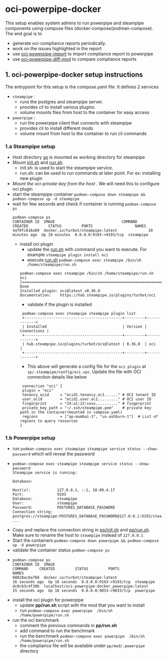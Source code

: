 # oci-powerpipe-docker
This setup enables system admins to run powerpipe and steampipe components using compose files (docker-compose/podman-compose).
The end goal is to 
- generate oci-compliance reports periodically.
- work on the issues highlighted in the report
- use [oci-powerpipe-import](https://github.com/sysco-middleware/oci-powerpipe-import) to import compliance report to powerpipe
- use [oci-powerpipe-diff-mod](https://github.com/sysco-middleware/oci-powerpipe-diff-mod) to compare compliance reports

##  1. oci-powerpipe-docker setup instructions
The entrypoint for this setup is the compose.yaml file. It defines 2 services 
- `steampipe` : 
  - runs the postgres and steampipe server. 
  - provides cli to install various plugins.
  - volume mounts files from host to the container for easy access
- `powerpipe` :
  - run the powerpipe client that connects with steampipe
  - provides cli to install different mods
  - volume mount from host to the container to run cli commands
                        
### 1.a Steampipe setup
- Host directory [sp](sp) is mounted as working directory for steampipe
- Mount [init.sh](sp/init.sh) and [run.sh](sp/run.sh).
  - init.sh: is used to start the steampipe service.
  - run.sh: can be used to run commands at later point. For ex: installing new plugin
- *Mount the oci-private-key from the host* . We will need this to configure oci plugin
- start the steampipe container `podman-compose down steampipe && podman-compose up -d steampipe`
- wait for few seconds and check if container is running `podman-compose ps`
   ```shell
  podman-compose ps
  CONTAINER ID  IMAGE                              COMMAND     CREATED         STATUS         PORTS                   NAMES
  4af0fc616a69  docker.io/turbot/steampipe:latest              10 minutes ago  Up 10 minutes  0.0.0.0:9193->9193/tcp  steampipe
  ```
  - install oci plugin 
    - update the [run.sh](sp/run.sh) with command you want to execute. For example `steampipe plugin install oci`
    - execute [run.sh](sp/run.sh) `podman-compose exec steampipe /bin/sh /home/steampipe/run.sh`
    ```shell
    podman-compose exec steampipe /bin/sh /home/steampipe/run.sh 
    oci [====================================================================>] Done
    Installed plugin: oci@latest v0.36.0
    Documentation:    https://hub.steampipe.io/plugins/turbot/oci
    ``` 
    - validate if the plugin is installed
    ```shell
     podman-compose exec steampipe steampipe plugin list 
     +--------------------------------------------+---------+-------------+
     | Installed                                  | Version | Connections |
     +--------------------------------------------+---------+-------------+
     | hub.steampipe.io/plugins/turbot/oci@latest | 0.36.0  | oci         |
     +--------------------------------------------+---------+-------------+
    ```                 
    - This above will generate a config file for the `oci plugin` at `sp/.steampipe/config/oci.spc`. Update the file with OCI connection details like below
    ```hcl
     connection "oci" {
     plugin = "oci"
     tenancy_ocid     = "ocid1.tenancy.oc1......" # OCI tenant ID
     user_ocid        = "ocid1.user.oc1........." # OCI user ID
     fingerprint      = "24:a1:23:xxxx.........." # fingerprint
     private_key_path = "~/.ssh/steampipe.pem"    # private key path in the container(mounted in compose.yaml)
     regions          = ["ap-mumbai-1", "us-ashburn-1"]  # List of regions to query resources
    }
    ```           
### 1.b Powerpipe setup 
- run `podman-compose exec steampipe steampipe service status --show-password` which will reveal the password
- ```shell
  podman-compose exec steampipe steampipe service status --show-password
  Steampipe service is running:

  Database:

  Host(s):            127.0.0.1, ::1, 10.89.4.17
  Port:               9193
  Database:           steampipe
  User:               steampipe
  Password:           POSTGRES_DATABASE_PASSWORD
  Connection string:  postgres://steampipe:POSTGRES_DATABASE_PASSWORD@127.0.0.1:9193/steampipe
  ...

  ```      
- Copy and replace the connection string in  [pp/init.sh](pp/init.sh) and [pp/run.sh](pp/run.sh). Make sure to rename the host to `steampipe` instead of `127.0.0.1`
- Start the containers `podman-compose down powerpipe && podman-compose up -d powerpipe`
- validate the container status `podman-compose ps `
- ```shell
  podman-compose ps 
  CONTAINER ID  IMAGE                                            COMMAND     CREATED         STATUS         PORTS                   NAMES
  08828ac6a768  docker.io/turbot/steampipe:latest                            16 seconds ago  Up 16 seconds  0.0.0.0:9193->9193/tcp  steampipe
  dc0cb3c4f38b  localhost/oci-powerpipe-docker_powerpipe:latest              15 seconds ago  Up 16 seconds  0.0.0.0:9033->9033/tcp  powerpipe
  ```          
- install the oci plugin for powerpipe 
  - update **pp/run.sh** script with the mod that you want to install
  - run ` podman-compose exec powerpipe  /bin/sh /home/powerpipe/run.sh ` 
- run the oci benchmark
  - comment the previous commands in  **pp/run.sh**
  - add command to run the benchmark
  - run the benchmark `podman-compose exec powerpipe  /bin/sh /home/powerpipe/run.sh `
  - the compliance file will be available under `pp/mod/.powerpipe` directory
